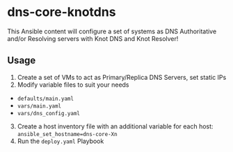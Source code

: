 # dns-core-knotdns

This Ansible content will configure a set of systems as DNS Authoritative and/or Resolving servers with Knot DNS and Knot Resolver!

## Usage

1. Create a set of VMs to act as Primary/Replica DNS Servers, set static IPs
2. Modify variable files to suit your needs
  - `defaults/main.yaml`
  - `vars/main.yaml`
  - `vars/dns_config.yaml`
3. Create a host inventory file with an additional variable for each host: `ansible_set_hostname=dns-core-Xn`
4. Run the `deploy.yaml` Playbook
